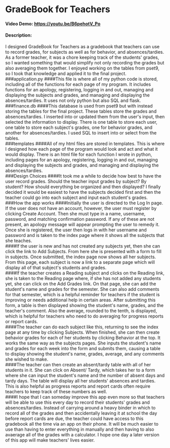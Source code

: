# GradeBook for Teachers
#### Video Demo:  <https://youtu.be/B6pehotV_Po>
#### Description:
I designed GradeBook for Teachers as a gradebook that teachers can use to record grades, for subjects as 
well as for behavior, and absences/tardies. As a former teacher, it was a chore keeping track of the 
students' grades, so I wanted something that would simplify not only recording the grades but also 
averaging them together. I enjoyed working on the tables from pset9, so I took that knowledge and applied
it to the final project.
<br>
###application.py
####This file is where all of my python code is stored, including all of the functions for each page of my
program. It includes functions for an apology, registering, logging in and out, managing and displaying the subjects 
and grades, and managing and displaying the absences/tardies. It uses not only python but also SQL and 
flask.
<br>
###finance.db
####This database is used from pset9 but with instead storing the tables for the final project. These tables
store the grades and absences/tardies. I inserted into or updated them from the user's input, then 
selected the information to display. There is one table to store each user, one table to store each 
subject's grades, one for behavior grades, and another for absences/tardies. I used SQL to insert into or 
select from the tables.
<br>
###templates
####All of my html files are stored in templates. This is where I designed how each page of the program would
look and act and what it would display. There is an html file for each function I wrote in python,
including pages for an apology, registering, logging in and out, managing and displaying the subjects and grades,
and managing and displaying the absences/tardies.
<br>
###Design Choices
####It took me a while to decide how best to have the user record grades. Should the teacher input grades
by subject? By student? How should everything be organized and then displayed? I finally decided it would
be easiest to have the subjects decided first and then the teacher could go into each subject and input
each student's grades. 
<br>
###How the app works
####Initially the user is directed to the Log In page. If the user does not have an account, however,
the user must register by clicking Create Account. Then she must type in a name, username, password, and
matching confirmation password. If any of these are not present, an apology message will appear prompting
the user to remedy it. Once she is registered, the user then logs in with her username and password and
is taken to the index page where it shows all the subjects that she teaches. 
<br>
####If the user is new and has not created any subjects yet, then she can click the link to Add Subjects. 
From here she is presented with a form to fill in subjects. Once submitted, the index page now shows all 
her subjects. From this page, each subject is now a link to a separate page which will display all of 
that subject's students and grades. 
<br>
####If the teacher creates a Reading subject and clicks on the Reading link, she is taken to the Reading page 
where, if she has not added any students yet, she can click on the Add Grades link. On that page, she can
add the student's name and grades for the semester. She can also add comments for that semester, which is
a helpful reminder for teachers if the student is improving or needs additional help in certain areas.
After submitting this form, a table is then displayed showing the student's name, grades, and the teacher's
comment. Also the average, rounded to the tenth, is displayed, which is helpful for teachers who need to 
do averaging for progress reports or report cards.
<br>
####The teacher can do each subject like this, returning to see the index page at any time by clicking Subjects.
When finished, she can then create behavior grades for each of her students by clicking Behavior at the 
top. It works the same way as the subjects pages. She inputs the student's name and grades for each week
into the form and submits them, causing a table to display showing the student's name, grades, average, 
and any comments she wished to make.
<br>
####The teacher can then create an absent/tardy table with all of her students in it. She can click on Absent/
Tardy, which takes her to a form where she can input the student's name and the number of absent days
and tardy days. The table will display all her students' absences and tardies. This is also helpful as 
progress reports and report cards often require teachers to keep track of these numbers as well.
<br>
####I hope that I can someday improve this app even more so that teachers will be able to use this every
day to record their students' grades and absences/tardies. Instead of carrying around a heavy binder 
in which to record all of the grades and then accidentally leaving it at school the day before report cards
are due, the teacher could have access to this gradebook all the time via an app on their phone. It will 
be much easier to use than having to enter everything in manually and then having to also avaerage 
all of the grades with a calculator. I hope one day a later version of this app will make teachers' lives
easier.
